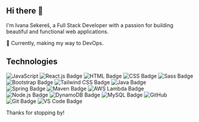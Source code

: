 ## Hi there 👋

I'm Ivana Sekereš, a Full Stack Developer with a passion for building beautiful and functional web applications.

🚀 Currently, making my way to DevOps. 


## Technologies
![JavaScript](https://img.shields.io/badge/JavaScript-F7DF1E?style=for-the-badge&logo=javascript&logoColor=black) ![React.js Badge](https://img.shields.io/badge/React.js-61DAFB?style=for-the-badge&logo=react&logoColor=white)
![HTML Badge](https://img.shields.io/badge/HTML-239120?style=for-the-badge&logo=html5&logoColor=white)
![CSS Badge](https://img.shields.io/badge/CSS-1572B6?style=for-the-badge&logo=css3&logoColor=white)
![Sass Badge](https://img.shields.io/badge/Sass-CC6699?style=for-the-badge&logo=sass&logoColor=white)
![Bootstrap Badge](https://img.shields.io/badge/Bootstrap-563D7C?style=for-the-badge&logo=bootstrap&logoColor=white)
![Tailwind CSS Badge](https://img.shields.io/badge/Tailwind_CSS-38B2AC?style=for-the-badge&logo=tailwind-css&logoColor=white)
![Java Badge](https://img.shields.io/badge/Java-blue?style=for-the-badge)  
![Spring Badge](https://img.shields.io/badge/Spring-6DB33F?style=for-the-badge&logo=spring&logoColor=white) 
![Maven Badge](https://img.shields.io/badge/Maven-C71A36?style=for-the-badge&logo=apache-maven&logoColor=white)
![AWS Lambda Badge](https://img.shields.io/badge/AWS_Lambda-FF9900?style=for-the-badge&logo=amazon-aws&logoColor=white)  
![Node.js Badge](https://img.shields.io/badge/Node.js-339933?style=for-the-badge&logo=node.js&logoColor=white)
![DynamoDB Badge](https://img.shields.io/badge/DynamoDB-4053D6?style=for-the-badge&logo=amazon-dynamodb&logoColor=white)
![MySQL Badge](https://img.shields.io/badge/MySQL-4479A1?style=for-the-badge&logo=mysql&logoColor=white)
![GitHub](https://img.shields.io/badge/GitHub-100000?style=for-the-badge&logo=github&logoColor=white) 
![Git Badge](https://img.shields.io/badge/Git-F05032?style=for-the-badge&logo=git&logoColor=white)
![VS Code Badge](https://img.shields.io/badge/VS_Code-007ACC?style=for-the-badge&logo=visual-studio-code&logoColor=white)


Thanks for stopping by!
